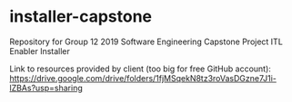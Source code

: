 # installer-capstone
Repository for Group 12 2019 Software Engineering Capstone Project ITL Enabler Installer

Link to resources provided by client (too big for free GitHub account): https://drive.google.com/drive/folders/1fjMSqekN8tz3roVasDGzne7J1i-lZBAs?usp=sharing
